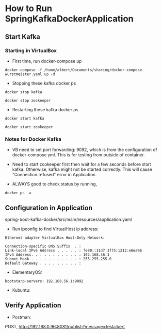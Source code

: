 # How to Run SpringKafkaDockerApplication

## Start Kafka

### Starting in VirtualBox

- First time, run docker-compose up

`docker-compose -f /home/albert/Documents/sharing/docker-compose-wurstmeister.yaml up -d`

- Stopping these kafka docker ps 

`docker stop kafka`

`docker stop zookeeper`

- Restarting these kafka docker ps

`docker start kafka`

`docker start zookeeper`

### Notes for Docker Kafka

- VB need to set port forwarding: 9092, which is from the configuration of docker-compose yml.
This is for testing from outside of container.
  
- Need to start zookeeper first then wait for a few seconds before start
kafka. Otherwise, kafka might not be started correctly.
  This will cause "Connection refused" error in Application.
  
- ALWAYS good to check status by running,

`docker ps -a`

## Configuration in Application

spring-boot-kafka-docker/src/main/resources/application.yaml

- Run ipconfig to find VirtualHost ip address:

```
Ethernet adapter VirtualBox Host-Only Network:

Connection-specific DNS Suffix  . :
Link-local IPv6 Address . . . . . : fe80::11d7:1f75:1212:e6ea%6
IPv4 Address. . . . . . . . . . . : 192.168.56.1
Subnet Mask . . . . . . . . . . . : 255.255.255.0
Default Gateway . . . . . . . . . :
```

- ElementaryOS:

`bootstarp-servers: 192.168.56.1:9092`

- Kubuntu:

## Verify Application

- Postman:

POST, http://192.168.0.96:8081/publish?message=testalbert


